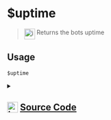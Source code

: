 # $uptime
> <img align="top" src="https://upload.wikimedia.org/wikipedia/commons/thumb/e/e4/Infobox_info_icon.svg/160px-Infobox_info_icon.svg.png?20150409153300" alt="image" width="25" height="auto"> Returns the bots uptime
## Usage
```
$uptime
```
<details>
<summary>
    
## <img align="top" src="https://cdn4.iconfinder.com/data/icons/iconsimple-logotypes/512/github-512.png" alt="image" width="25" height="auto">  [Source Code](https://github.com/tryforge/ForgeScript-V2/blob/main/src/native/uptime.ts)
    
</summary>
    
```ts
import { NativeFunction, Return } from "../structures"

export default new NativeFunction({
    name: "$uptime",
    version: "1.0.0",
    description: "Returns the bots uptime",
    unwrap: false,
    execute(ctx) {
        return this.success(ctx.client.uptime)
    },
})

```
    
</details>